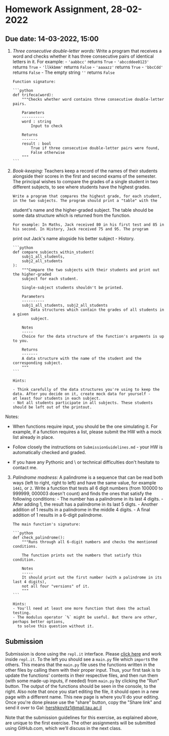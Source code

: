 # Homework Assignment, 28-02-2022

## Due date: 14-03-2022, 15:00

1.  _Three consecutive double-letter words:_ Write a program that receives a word
    and checks whether it has three consecutive pairs of identical letters in it.
    For example: - `'aabbcc'` returns `True` - `'abccddee0123'` returns `True` - `'llkkbmm'` returns `False` - `'aaaazz'` returns `True` - `'bbcCdd'` returns `False` - The empty string `''` returns `False`

        Function signature:

        ```python
        def trifeca(word):
            """Checks whether word contains three consecutive double-letter pairs.

            Parameters
            ----------
            word : string
                Input to check

            Returns
            -------
            result : bool
                True if three consecutive double-letter pairs were found,
                False otherwise
            """
        ```

2.  _Book-keeping:_ Teachers keep a record of the names of their students alongside their scores in the first and second
    exams of the semester. The principal wishes to compare the grades of a single student in two different subjects, to see where students
    have the highest grades.

        Write a program that compares the highest grade, for each student, in the two subjects. The program should print a "table" with the

    student's name and the higher-graded subject. The table should be some data structure which is returned from the function.

        For example: In Maths, Jack received 80 in his first test and 85 in his second. In History, Jack received 75 and 95. The program

    print out Jack's name alogside his better subject - History.

        ```python
        def compare_subjects_within_student(
            subj1_all_students,
            subj2_all_students
        ):
            """Compare the two subjects with their students and print out the higher-graded
            subject for each student.

            Single-subject students shouldn't be printed.

            Parameters
            ----------
            subj1_all_students, subj2_all_students
                Data structures which contain the grades of all students in a given
                subject.

            Notes
            -----
            Choice for the data structure of the function's arguments is up to you.

            Returns
            -------
            A data structure with the name of the student and the corresponding subject.
            """
        ```

        Hints:

        - Think carefully of the data structures you're using to keep the data. After you decide on it, create mock data for yourself -
        at least four students in each subject.
        - Not all students participate in all subjects. These students should be left out of the printout.

Notes:

- When functions require input, you should be the one simulating it. For example,
  if a function requires a list, please submit the HW with a mock list already in place.

- Follow closely the instructions on `SubmissionGuidelines.md` - your HW is automatically checked and graded.

- If you have any Pythonic and \ or technical difficulties don't hesitate to contact me.

3.  _Palindrome madness:_ A palindrome is a sequence that can be read both ways
    (left to right, right to left) and have the same value, for example `1441`, or `2`.
    Write a function that tests all 6 digit numbers (from 100000 to 999999, 000003 doesn't count) and finds the ones that satisfy the following conditions: - The number has a palindrome in its last 4 digits. - After adding 1, the result has a palindrome in its last 5 digts. - Another addition of 1 results in a palindrome in the middle 4 digits. - A final addition of 1 results in a 6-digit palindrome.

        The main function's signature:

        ```python
        def check_palindrome():
            """Runs through all 6-digit numbers and checks the mentioned conditions.

            The function prints out the numbers that satisfy this condition.

            Notes
            -----
            It should print out the first number (with a palindrome in its last 4 digits),
            not all four "versions" of it.
            """
        ```

        Hints:
        - You'll need at least one more function that does the actual testing.
        - The modulus operator `%` might be useful. But there are other, perhaps better options,
          to solve this question without it.

## Submission

Submission is done using the `repl.it` interface. Please [click here](https://replit.com/@Hershkovitz/sagolpythonexercise1) and work inside `repl.it`. To the left you should see a `main.py` file which `import`s the others. This means that the `main.py` file uses the functions written in the other files by calling them with their proper input. Thus, your first task is to update the functions' contents in their respective files, and then run them (with some made-up inputs, if needed) from `main.py` by clicking the "Run" button. The output of the functions should be seen in the console, to the right. Also note that once you start editing the file, it should open in a new page with a different name. This new page is where you'll do your editing. Once you're done please use the "share" button, copy the "Share link" and send it over to Gal: hershkovitz1@mail.tau.ac.il

Note that the submission guidelines for this exercise, as explained above, are unique to the first exercise. The other assignments will be submitted using GitHub.com, which we'll discuss in the next class.
